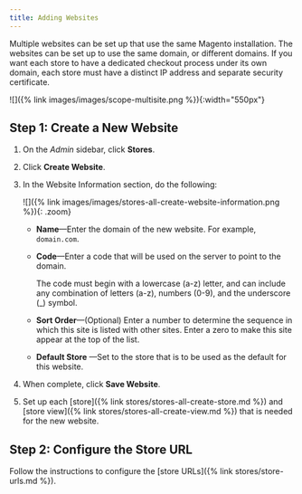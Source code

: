 ```yaml
---
title: Adding Websites
---
```


Multiple websites can be set up that use the same Magento installation. The websites can be set up to use the same domain, or different domains. If you want each store to have a dedicated checkout process under its own domain, each store must have a distinct IP address and separate security certificate.

![]({% link images/images/scope-multisite.png %}){:width="550px"}

## Step 1: Create a New Website

1. On the _Admin_ sidebar, click **Stores**.

1. Click **Create Website**.

1. In the Website Information section, do the following:

    ![]({% link images/images/stores-all-create-website-information.png %}){: .zoom}

    - **Name**—Enter the domain of the new website. For example, `domain.com`.

    - **Code**—Enter a code that will be used on the server to point to the domain.

        The code must begin with a lowercase (a-z) letter, and can include any combination of letters (a-z), numbers (0-9), and the underscore (_) symbol.

    - **Sort Order**—(Optional) Enter a number to determine the sequence in which this site is listed with other sites. Enter a zero to make this site appear at the top of the list.

    - **Default Store** —Set to the store that is to be used as the default for this website.

1. When complete, click **Save Website**.

1. Set up each [store]({% link stores/stores-all-create-store.md %}) and [store view]({% link stores/stores-all-create-view.md %}) that is needed for the new website.

## Step 2: Configure the Store URL

Follow the instructions to configure the [store URLs]({% link stores/store-urls.md %}).